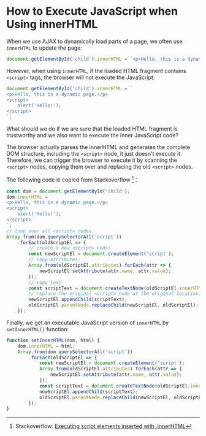 # How to Execute JavaScript when Using innerHTML

When we use AJAX to dynamically load parts of a page, we often use `innerHTML` to update the page:

```javascript
document.getElementById('child').innerHTML = `<p>Hello, this is a dynamic page.</p>`;
```

However, when using `innerHTML`, if the loaded HTML fragment contains `<script>` tags, the browser will not execute the JavaScript:

```javascript
document.getElementById('child').innerHTML = `
<p>Hello, this is a dynamic page.</p>
<script>
    alert('Hello!');
</script>
`;
```

What should we do if we are sure that the loaded HTML fragment is trustworthy and we also want to execute the inner JavaScript code?

The browser actually parses the innerHTML and generates the complete DOM structure, including the `<script>` node, it just doesn't execute it. Therefore, we can trigger the browser to execute it by scanning the `<script>` nodes, copying them over and replacing the old `<script>` nodes.

The following code is copied from Stackoverflow [^stackoverflow]：

[^stackoverflow]: Stackoverflow: [Executing script elements inserted with .innerHTML](https://stackoverflow.com/a/47614491)

```javascript
const dom = document.getElementById('child');
dom.innerHTML = `
<p>Hello, this is a dynamic page.</p>
<script>
    alert('Hello!');
</script>
`;
// loop over all <script> nodes:
Array.from(dom.querySelectorAll('script'))
    .forEach(oldScriptEl => {
        // create a new <script> node:
        const newScriptEl = document.createElement('script');
        // copy attributes:
        Array.from(oldScriptEl.attributes).forEach(attr => {
            newScriptEl.setAttribute(attr.name, attr.value);
        });
        // copy text:
        const scriptText = document.createTextNode(oldScriptEl.innerHTML);
        // replace the original <script> node at the original location:
        newScriptEl.appendChild(scriptText);
        oldScriptEl.parentNode.replaceChild(newScriptEl, oldScriptEl);
    });
```

Finally, we get an executable JavaScript version of `innerHTML` by `setInnerHTML()` function:

```javascript
function setInnerHTML(dom, html) {
    dom.innerHTML = html;
    Array.from(dom.querySelectorAll('script'))
        .forEach(oldScriptEl => {
            const newScriptEl = document.createElement('script');
            Array.from(oldScriptEl.attributes).forEach(attr => {
                newScriptEl.setAttribute(attr.name, attr.value);
            });
            const scriptText = document.createTextNode(oldScriptEl.innerHTML);
            newScriptEl.appendChild(scriptText);
            oldScriptEl.parentNode.replaceChild(newScriptEl, oldScriptEl);
        });
}
```
